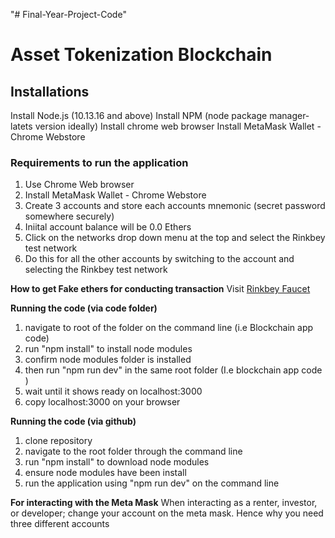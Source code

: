 "# Final-Year-Project-Code" 

# Asset Tokenization Blockchain

## Installations
Install Node.js (10.13.16 and above)
Install NPM (node package manager- latets version ideally)
Install chrome web browser
Install MetaMask Wallet - Chrome Webstore


### Requirements to run the application
1. Use Chrome Web browser
2. Install MetaMask Wallet - Chrome Webstore
3. Create 3 accounts and store each accounts mnemonic (secret password somewhere securely)
4. Iniital account balance will be 0.0 Ethers
5. Click on the networks drop down menu at the top and select the Rinkbey test network
6. Do this for all the other accounts by switching to the account and selecting the Rinkbey test network

**How to get Fake ethers for conducting transaction**
Visit [Rinkbey Faucet](https://faucet.rinkeby.io/)

**Running the code (via code folder)**
1. navigate to root of the folder on the command line (i.e Blockchain app code) 
2. run "npm install" to install node modules
3. confirm node modules folder is installed
4. then run "npm run dev" in the same root folder (I.e blockchain app code )
5. wait until it shows ready on localhost:3000
6. copy localhost:3000 on your browser

**Running the code (via github)**
1. clone repository
2. navigate to the root folder through the command line
3. run "npm install" to download node modules
4. ensure node modules have been install
5. run the application using "npm run dev" on the command line 

**For interacting with the Meta Mask**
When interacting as a renter, investor, or developer; change your account on the meta mask. Hence why you need three different accounts
